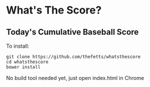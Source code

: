 # What's The Score?
## Today's Cumulative Baseball Score
To install:
```
git clone https://github.com/thefetts/whatsthescore
cd whatsthescore
bower install
```
No build tool needed yet, just open index.html in Chrome
